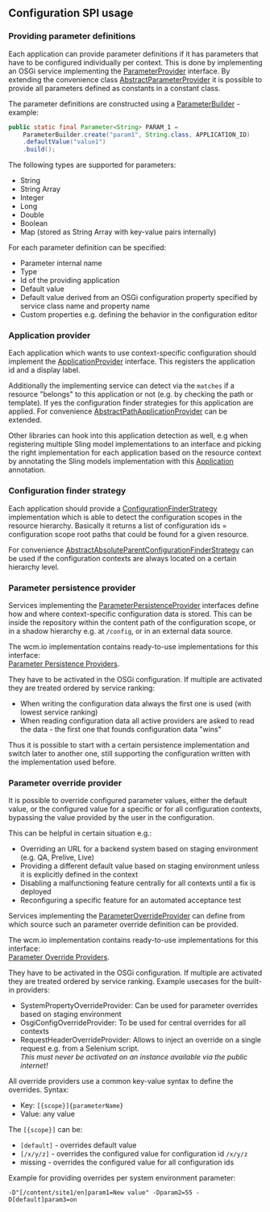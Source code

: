 ## Configuration SPI usage

### Providing parameter definitions

Each application can provide parameter definitions if it has parameters that have to be configured individually
per context. This is done by implementing an OSGi service implementing the [ParameterProvider][parameter-provider]
interface. By extending the convenience class [AbstractParameterProvider][abstract-parameter-provider] it is possible
to provide all parameters defined as constants in a constant class.

The parameter definitions are constructed using a [ParameterBuilder][parameter-builder] - example:

```java
public static final Parameter<String> PARAM_1 =
    ParameterBuilder.create("param1", String.class, APPLICATION_ID)
    .defaultValue("value1")
    .build();
```

The following types are supported for parameters:

- String
- String Array
- Integer
- Long
- Double
- Boolean
- Map (stored as String Array with key-value pairs internally)

For each parameter definition can be specified:

- Parameter internal name
- Type
- Id of the providing application
- Default value
- Default value derived from an OSGi configuration property specified by service class name and property name
- Custom properties e.g. defining the behavior in the configuration editor


### Application provider

Each application which wants to use context-specific configuration should implement the
[ApplicationProvider][application-provider] interface. This registers the application id and a display label.

Additionally the implementing service can detect via the `matches` if a resource "belongs" to this application or
not (e.g. by checking the path or template). If yes the configuration finder strategies for this application are
applied. For convenience [AbstractPathApplicationProvider][abstract-path-application-provider] can be extended.

Other libraries can hook into this application detection as well, e.g when registering multiple Sling model
implementations to an interface and picking the right implementation for each application based on the resource
context by annotating the Sling models implementation with this [Application][application-annotation] annotation.


### Configuration finder strategy

Each application should provide a [ConfigurationFinderStrategy][finder-strategy] implementation which is able
to detect the configuration scopes in the resource hierarchy. Basically it returns a list of configuration ids
= configuration scope root paths that could be found for a given resource.

For convenience [AbstractAbsoluteParentConfigurationFinderStrategy][abstract-finder-strategy] can be used 
if the configuration contexts are always located on a certain hierarchy level.


### Parameter persistence provider

Services implementing the [ParameterPersistenceProvider][persistence-provider] interfaces define how and where
context-specific configuration data is stored. This can be inside the repository within the content path of the
configuration scope, or in a shadow hierarchy e.g. at `/config`, or in an external data source.

The wcm.io implementation contains ready-to-use implementations for this interface:<br/>
[Parameter Persistence Providers][core-persistence-providers].

They have to be activated in the OSGi configuration. If multiple are activated they are treated ordered by
service ranking:

- When writing the configuration data always the first one is used (with lowest service ranking)
- When reading configuration data all active providers are asked to read the data - the first one that
  founds configuration data "wins"
  
Thus it is possible to start with a certain persistence implementation and switch later to another one, still
supporting the configuration written with the implementation used before.


### Parameter override provider

It is possible to override configured parameter values, either the default value, or the configured value for a
specific or for all configuration contexts, bypassing the value provided by the user in the configuration.

This can be helpful in certain situation e.g.:

- Overriding an URL for a backend system based on staging environment (e.g. QA, Prelive, Live)
- Providing a different default value based on staging environment unless it is explicitly defined in the context
- Disabling a malfunctioning feature centrally for all contexts until a fix is deployed
- Reconfiguring a specific feature for an automated acceptance test

Services implementing the [ParameterOverrideProvider][override-provider] can define from which source such an
parameter override definition can be provided.

The wcm.io implementation contains ready-to-use implementations for this interface:<br/>
[Parameter Override Providers][core-override-providers].

They have to be activated in the OSGi configuration. If multiple are activated they are treated ordered by
service ranking. Example usecases for the built-in providers:

- SystemPropertyOverrideProvider: Can be used for parameter overrides based on staging environment
- OsgiConfigOverrideProvider: To be used for central overrides for all contexts
- RequestHeaderOverrideProvider: Allows to inject an override on a single request e.g. from a Selenium script.<br/>
  _This must never be activated on an instance available via the public internet!_
  
All override providers use a common key-value syntax to define the overrides. Syntax:

* Key: `[{scope}]{parameterName}`
* Value: any value

The `[{scope}]` can be:

* `[default]` - overrides default value
* `[/x/y/z]` - overrides the configured value for configuration id `/x/y/z`
* missing - overrides the configured value for all configuration ids

Example for providing overrides per system environment parameter:

```
-D"[/content/site1/en]param1=New value" -Dparam2=55 -D[default]param3=on
```


[parameter-builder]: apidocs/io/wcm/config/api/ParameterBuilder.html
[parameter-provider]: apidocs/io/wcm/config/spi/ParameterProvider.html
[abstract-parameter-provider]: apidocs/io/wcm/config/spi/helpers/AbstractParameterProvider.html
[application-provider]: apidocs/io/wcm/config/spi/ApplicationProvider.html
[abstract-path-application-provider]: apidocs/io/wcm/config/spi/helpers/AbstractPathApplicationProvider.html
[finder-strategy]: apidocs/io/wcm/config/spi/ConfigurationFinderStrategy.html
[abstract-finder-strategy]: apidocs/io/wcm/config/spi/helpers/AbstractAbsoluteParentConfigurationFinderStrategy.html
[persistence-provider]: apidocs/io/wcm/config/spi/ParameterPersistenceProvider.html
[override-provider]: apidocs/io/wcm/config/spi/ParameterOverrideProvider.html
[application-annotation]: apidocs/io/wcm/config/spi/annotations/Application.html
[core-persistence-providers]: ../core/apidocs/io/wcm/config/core/persistence/package-summary.html
[core-override-providers]: ../core/apidocs/io/wcm/config/core/override/package-summary.html
